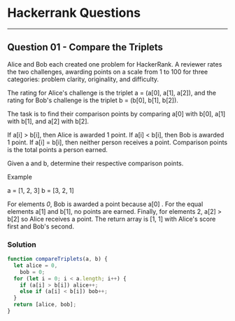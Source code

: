 <h1>Hackerrank Questions</h1>
<hr></hr>

<h2>Question 01 - Compare the Triplets</h2>
<p>Alice and Bob each created one problem for HackerRank. A reviewer rates the two challenges, awarding points on a scale from 1 to 100 for three categories: problem clarity, originality, and difficulty.

The rating for Alice's challenge is the triplet a = (a[0], a[1], a[2]), and the rating for Bob's challenge is the triplet b = (b[0], b[1], b[2]).

The task is to find their comparison points by comparing a[0] with b[0], a[1] with b[1], and a[2] with b[2].

If a[i] > b[i], then Alice is awarded 1 point.
If a[i] < b[i], then Bob is awarded 1 point.
If a[i] = b[i], then neither person receives a point.
Comparison points is the total points a person earned.

Given a and b, determine their respective comparison points.

Example

a = [1, 2, 3]
b = [3, 2, 1]

For elements _0_, Bob is awarded a point because a[0] .
For the equal elements a[1] and b[1], no points are earned.
Finally, for elements 2, a[2] > b[2] so Alice receives a point.
The return array is [1, 1] with Alice's score first and Bob's second.

</p>

<h3>Solution</h3>

```javascript
function compareTriplets(a, b) {
  let alice = 0,
    bob = 0;
  for (let i = 0; i < a.length; i++) {
    if (a[i] > b[i]) alice++;
    else if (a[i] < b[i]) bob++;
  }
  return [alice, bob];
}
```
